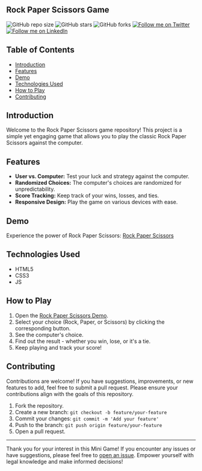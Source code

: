 ## Rock Paper Scissors Game


![GitHub repo size](https://img.shields.io/github/repo-size/rockyhaque/rock-paper-scissors)
![GitHub stars](https://img.shields.io/github/stars/rockyhaque/rock-paper-scissors?style=social)
![GitHub forks](https://img.shields.io/github/forks/rockyhaque/rock-paper-scissors?style=social)
[![Follow me on Twitter](https://img.shields.io/twitter/follow/rocky_haque10?style=social)](https://twitter.com/rocky_haque10)
[![Follow me on LinkedIn](https://img.shields.io/badge/-LinkedIn-blue?style=flat-square&logo=linkedin&logoColor=white&link=https://www.linkedin.com/in/rockyhaque/)](https://www.linkedin.com/in/rockyhaque/)

## Table of Contents

- [Introduction](#introduction)
- [Features](#features)
- [Demo](#demo)
- [Technologies Used](#technologies-used)
- [How to Play](#how-to-play)
- [Contributing](#contributing)

## Introduction

Welcome to the Rock Paper Scissors game repository! This project is a simple yet engaging game that allows you to play the classic Rock Paper Scissors against the computer.

## Features

- **User vs. Computer:** Test your luck and strategy against the computer.
- **Randomized Choices:** The computer's choices are randomized for unpredictability.
- **Score Tracking:** Keep track of your wins, losses, and ties.
- **Responsive Design:** Play the game on various devices with ease.

## Demo

Experience the power of Rock Paper Scissors: [Rock Paper Scissors](https://rockyhaque.github.io/rock-paper-scissors/)

## Technologies Used

- HTML5
- CSS3
- JS

## How to Play

1. Open the [Rock Paper Scissors Demo](https://rockyhaque.github.io/rock-paper-scissors/).
2. Select your choice (Rock, Paper, or Scissors) by clicking the corresponding button.
3. See the computer's choice.
4. Find out the result - whether you win, lose, or it's a tie.
5. Keep playing and track your score!

## Contributing

Contributions are welcome! If you have suggestions, improvements, or new features to add, feel free to submit a pull request. Please ensure your contributions align with the goals of this repository.

1. Fork the repository.
2. Create a new branch: `git checkout -b feature/your-feature`
3. Commit your changes: `git commit -m 'Add your feature'`
4. Push to the branch: `git push origin feature/your-feature`
5. Open a pull request.

---

Thank you for your interest in this Mini Game! If you encounter any issues or have suggestions, please feel free to [open an issue](https://github.com/your-username/your-repo/issues). Empower yourself with legal knowledge and make informed decisions!
